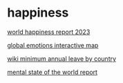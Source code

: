 # happiness #

[world happiness report 2023](https://worldhappiness.report/ed/2023/)

[global emotions interactive map](https://news.gallup.com/interactives/248240/global-emotions.aspx)

[wiki minimum annual leave by country](https://en.wikipedia.org/wiki/List_of_minimum_annual_leave_by_country)

[mental state of the world report](https://mentalstateoftheworld.report/2023_read/)

